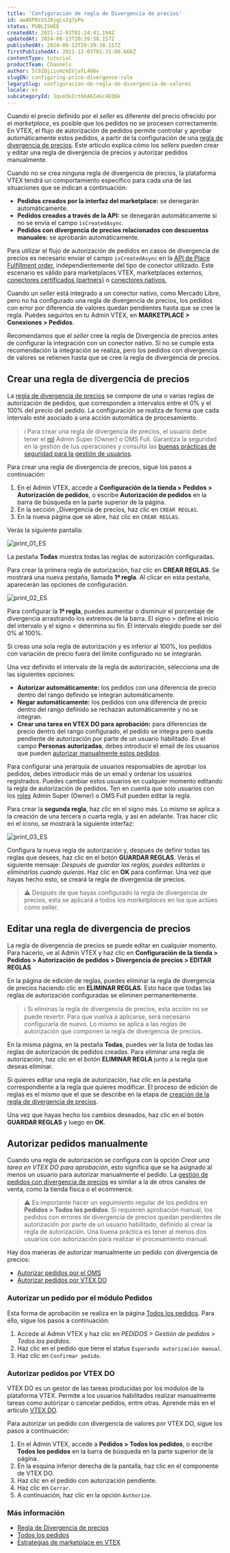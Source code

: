 ```yaml
---
title: 'Configuración de regla de Divergencia de precios'
id: awAKP0sS5J8jgLs2g7pPe
status: PUBLISHED
createdAt: 2021-12-03T01:24:41.194Z
updatedAt: 2024-08-13T20:39:38.157Z
publishedAt: 2024-08-13T20:39:38.157Z
firstPublishedAt: 2021-12-03T01:31:08.666Z
contentType: tutorial
productTeam: Channels
author: 5l9ZQjiivHzkEVjafL4O6v
slugEN: configuring-price-divergence-rule
legacySlug: configuracion-de-regla-de-divergencia-de-valores
locale: es
subcategoryId: 1qvm3kIrt6KA6IeGc4EQ6k
---
```


Cuando el precio definido por el _seller_ es diferente del precio ofrecido por el _marketplace_, es posible que los pedidos no se procesen correctamente. En VTEX, el flujo de autorización de pedidos permite controlar y aprobar automáticamente estos pedidos, a partir de la configuración de una [regla de divergencia de precios](/es/tutorial/regra-de-divergencia-de-valores--6RlFLhD1rIRRshl83KnCjW). Este artículo explica cómo los _sellers_ pueden crear y editar una regla de divergencia de precios y autorizar pedidos manualmente.

Cuando no se crea ninguna regla de divergencia de precios, la plataforma VTEX tendrá un comportamiento específico para cada una de las situaciones que se indican a continuación:

- **Pedidos creados por la interfaz del marketplace:** se denegarán automáticamente.
- **Pedidos creados a través de la API:** se denegarán automáticamente si no se envía el campo `isCreatedAsync`.
- **Pedidos con divergencia de precios relacionados con descuentos manuales:** se aprobarán automáticamente.

Para utilizar el flujo de autorización de pedidos en casos de divergencia de precios es necesario enviar el campo `isCreatedAsync` en la [API de Place Fulfillment order](https://developers.vtex.com/docs/api-reference/marketplace-protocol-external-marketplace-orders#post-/api/fulfillment/pvt/orders), independientemente del tipo de conector utilizado. Este escenario es válido para marketplaces VTEX, marketplaces externos, [conectores certificados (partners)](/es/tutorial/estrategias-de-marketplace-na-vtex--tutorials_402#integrado-a-conector-certificado-parceiro) o [conectores nativos.](/es/tutorial/estrategias-de-marketplace-na-vtex--tutorials_402#integrado-a-conector-nativo-vtex)

Cuando un _seller_ está integrado a un conector nativo, como Mercado Libre, pero no ha configurado una regla de divergencia de precios, los pedidos con error por diferencia de valores quedan pendientes hasta que se cree la regla. Puedes seguirlos en tu Admin VTEX, en **MARKETPLACE > Conexiones > Pedidos**.

Recomendamos que el _seller_ cree la regla de Divergencia de precios antes de configurar la integración con un conector nativo. Si no se cumple esta recomendación la integración se realiza, pero los pedidos con divergencia de valores se retienen hasta que se cree la regla de divergencia de precios.

## Crear una regla de divergencia de precios

La [regla de divergencia de precios](/es/tutorial/regra-de-divergencia-de-valores--6RlFLhD1rIRRshl83KnCjW) se compone de una o varias reglas de autorización de pedidos, que corresponden a intervalos entre el 0% y el 100% del precio del pedido. La configuración se realiza de forma que cada intervalo esté asociado a una acción automática de procesamiento.

> ℹ️ Para crear una regla de divergencia de precios, el usuario debe tener el [rol](/es/tutorial/perfis-de-acesso--7HKK5Uau2H6wxE1rH5oRbc) Admin Super (Owner) o OMS Full. Garantiza la seguridad en la gestión de tus operaciones y consulta las [buenas prácticas de seguridad para la gestión de usuarios](/es/faq/metodos-de-seguranca-para-criacao-de-perfis-de-usuarios-em-uma-loja--15YDwC9jGgqWi3rvcDaiGM).

Para crear una regla de divergencia de precios, sigue los pasos a continuación:

1. En el Admin VTEX, accede a **Configuración de la tienda > Pedidos > Autorización de pedidos**, o escribe **Autorización de pedidos** en la barra de búsqueda en la parte superior de la página.
2. En la sección _Divergencia de precios, haz clic en `CREAR REGLAS`.
3. En la nueva página que se abre, haz clic en `CREAR REGLAS`.

Verás la siguiente pantalla:

![print_01_ES](https://raw.githubusercontent.com/vtexdocs/help-center-content/refs/heads/main/docs/es/tutorials/pedidos/configuraci%C3%B3n-de-gesti%C3%B3n-de-pedidos/configuracion-de-regla-de-divergencia-de-valores_1.png)

La pestaña **Todas** muestra todas las reglas de autorización configuradas.

Para crear la primera regla de autorización, haz clic en **CREAR REGLAS**. Se mostrará una nueva pestaña, llamada **1ª regla**. Al clicar en esta pestaña, aparecerán las opciones de configuración.

![print_02_ES](https://raw.githubusercontent.com/vtexdocs/help-center-content/refs/heads/main/docs/es/tutorials/pedidos/configuraci%C3%B3n-de-gesti%C3%B3n-de-pedidos/configuracion-de-regla-de-divergencia-de-valores_2.png)

Para configurar la **1ª regla**, puedes aumentar o disminuir el porcentaje de divergencia arrastrando los extremos de la barra. El signo > define el inicio del intervalo y el signo < determina su fin. El intervalo elegido puede ser del 0% al 100%.

Si creas una sola regla de autorización y es inferior al 100%, los pedidos con variación de precio fuera del límite configurado no se integrarán.

Una vez definido el intervalo de la regla de autorización, selecciona una de las siguientes opciones:

- **Autorizar automáticamente:** los pedidos con una diferencia de precio dentro del rango definido se integran automáticamente.
- **Negar automáticamente:** los pedidos con una diferencia de precio dentro del rango definido se rechazan automáticamente y no se integran.
- **Crear una tarea en VTEX DO para aprobación:** para diferencias de precio dentro del rango configurado, el pedido se integra pero queda pendiente de autorización por parte de un usuario habilitado. En el campo **Personas autorizadas**, debes introducir el email de los usuarios que pueden [autorizar manualmente estos pedidos](/es/tutorial/configuracao-da-regra-de-divergencia-de-valores--awAKP0sS5J8jgLs2g7pPe#autorizar-pedidos-manualmente).

Para configurar una jerarquía de usuarios responsables de aprobar los pedidos, debes introducir más de un email y ordenar los usuarios registrados. Puedes cambiar estos usuarios en cualquier momento editando la regla de autorización de pedidos. Ten en cuenta que solo usuarios con los [roles](/es/tutorial/perfis-de-acesso--7HKK5Uau2H6wxE1rH5oRbc) Admin Super (Owner) o OMS Full pueden editar la regla.

Para crear la **segunda regla**, haz clic en el <i class="fas fa-plus" aria-hidden="true"></i> signo más. Lo mismo se aplica a la creación de una tercera o cuarta regla, y así en adelante. Tras hacer clic en el ícono, se mostrará la siguiente interfaz:

![print_03_ES](https://raw.githubusercontent.com/vtexdocs/help-center-content/refs/heads/main/docs/es/tutorials/pedidos/configuraci%C3%B3n-de-gesti%C3%B3n-de-pedidos/configuracion-de-regla-de-divergencia-de-valores_3.png)

Configura la nueva regla de autorización y, después de definir todas las reglas que desees, haz clic en el botón **GUARDAR REGLAS**. Verás el siguiente mensaje: _Después de guardar las reglas, puedes editarlas o eliminarlas cuando quieras_. Haz clic en **OK** para confirmar. Una vez que hayas hecho esto, se creará la regla de divergencia de precios.

> ⚠️ Después de que hayas configurado la regla de divergencia de precios, esta se aplicará a todos los *marketplaces* en los que actúes como seller.

## Editar una regla de divergencia de precios

La regla de divergencia de precios se puede editar en cualquier momento. Para hacerlo, ve al Admin VTEX y haz clic en **Configuración de la tienda > Pedidos > Autorización de pedidos > Divergencia de precios > EDITAR REGLAS**.

En la página de edición de reglas, puedes eliminar la regla de divergencia de precios haciendo clic en **ELIMINAR REGLAS**. Esto hace que todas las reglas de autorización configuradas se eliminen permanentemente.

> ℹ️ Si eliminas la regla de divergencia de precios, esta acción no se puede revertir. Para que vuelva a aplicarse, será necesario configurarla de nuevo. Lo mismo se aplica a las reglas de autorización que componen la regla de divergencia de precios.

En la misma página, en la pestaña **Todas**, puedes ver la lista de todas las reglas de autorización de pedidos creadas. Para eliminar una regla de autorización, haz clic en el botón **ELIMINAR REGLA** junto a la regla que deseas eliminar.

Si quieres editar una regla de autorización, haz clic en la pestaña correspondiente a la regla que quieres modificar. El proceso de edición de reglas es el mismo que el que se describe en la etapa de [creación de la regla de divergencia de precios](/es/tutorial/configuracao-da-regra-de-divergencia-de-valores--awAKP0sS5J8jgLs2g7pPe#crear-una-regla-de-divergencia-de-precios).

Una vez que hayas hecho los cambios deseados, haz clic en el botón **GUARDAR REGLAS** y luego en **OK**.

## Autorizar pedidos manualmente

Cuando una regla de autorización se configura con la opción _Crear una tarea en VTEX DO para aprobación_, esto significa que se ha asignado al menos un usuario para autorizar manualmente el pedido. La [gestión de pedidos con divergencia de precios](/es/tutorial/regra-de-divergencia-de-valores--6RlFLhD1rIRRshl83KnCjW#gestion-de-pedidos-con-divergencia-de-precios) es similar a la de otros canales de venta, como la tienda física o el ecommerce.

> ⚠️ Es importante hacer un seguimiento regular de los pedidos en **Pedidos > Todos los pedidos**. Si requieren aprobación manual, los pedidos con errores de divergencia de precios quedan pendientes de autorización por parte de un usuario habilitado, definido al crear la regla de autorización. Una buena práctica es tener al menos dos usuarios con autorización para realizar el procesamiento manual.

Hay dos maneras de autorizar manualmente un pedido con divergencia de precios:

- [Autorizar pedidos por el OMS](/es/tutorial/configuracao-da-regra-de-divergencia-de-valores--awAKP0sS5J8jgLs2g7pPe#autorizar-un-pedido-por-la-gestion-de-pedidos)
- [Autorizar pedidos por VTEX DO](/es/tutorial/configuracao-da-regra-de-divergencia-de-valores--awAKP0sS5J8jgLs2g7pPe#autorizar-pedidos-por-vtex-do)

### Autorizar un pedido por el módulo Pedidos

Esta forma de aprobación se realiza en la página [Todos los pedidos](/es/tutorial/lista-de-pedidos-interface--2QTduKHAJMFIZ3BAsi6Pi). Para ello, sigue los pasos a continuación:

1. Accede al Admin VTEX y haz clic en _PEDIDOS > Gestión de pedidos > Todos los pedidos_.
2. Haz clic en el pedido que tiene el status `Esperando autorización manual`.
3. Haz clic en `Confirmar pedido`.

### Autorizar pedidos por VTEX DO

VTEX DO es un gestor de las tareas producidas por los módulos de la plataforma VTEX. Permite a los usuarios habilitados realizar manualmente tareas como autorizar o cancelar pedidos, entre otras. Aprende más en el artículo [VTEX DO](/es/tutorial/vtex-do--7KMbRL4OslN8DTX9oiuCiu).

Para autorizar un pedido con divergencia de valores por VTEX DO, sigue los pasos a continuación:

1. En el Admin VTEX, accede a **Pedidos > Todos los pedidos**, o escribe **Todos los pedidos** en la barra de búsqueda en la parte superior de la página.
2. En la esquina inferior derecha de la pantalla, haz clic en el componente de VTEX DO.
3. Haz clic en el pedido con autorización pendiente.
4. Haz clic en `Cerrar`.
5. A continuación, haz clic en la opción `Authorize`.

### Más información

- [Regla de Divergencia de precios](/es/tutorial/regra-de-divergencia-de-valores--6RlFLhD1rIRRshl83KnCjW)
- [Todos los pedidos](/es/tutorial/todos-os-pedidos--2QTduKHAJMFIZ3BAsi6Pi)
- [Estrategias de marketplace en VTEX](/es/tutorial/estrategias-de-marketplace-na-vtex--tutorials_402)

